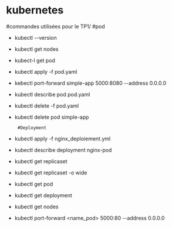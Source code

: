 # kubernetes
#commandes utilisées pour le TP1/
       #pod

- kubectl --version
- kubectl get nodes 
- kubect-l get pod
- kubectl apply -f pod.yaml
- kebectl port-forward simple-app 5000:8080 --address 0.0.0.0
- kubectl describe pod pod.yaml
- kubectl delete -f pod.yaml
- kubectl delete pod simple-app

       #Deployment

- kubectl apply -f nginx_deploiement.yml
- kubectl describe deployment nginx-pod
- kubectl get replicaset
- kubectl get replicaset -o wide
- kubectl get pod 
- kubectl get deployment
- kubectl get nodes 
- kubectl port-forward <name_pod>  5000:80 --address 0.0.0.0  

